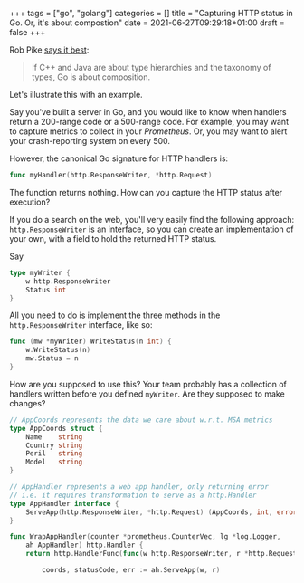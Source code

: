 +++
tags = ["go", "golang"]
categories = []
title = "Capturing HTTP status in Go. Or, it's about compostion"
date = 2021-06-27T09:29:18+01:00
draft = false
+++

Rob Pike [says it best](https://commandcenter.blogspot.com/2012/06/less-is-exponentially-more.html):
> If C++ and Java are about type hierarchies and the taxonomy of types,
> Go is about composition.

Let's illustrate this with an example.

Say you've built a server in Go, and you would like to know when handlers
return a 200-range code or a 500-range code.
For example, you may want to capture metrics to collect in your *Prometheus*. Or,
you may want to alert your crash-reporting system on every 500.

However, the canonical Go signature for HTTP handlers is:

``` go
func myHandler(http.ResponseWriter, *http.Request)
```

The function returns nothing. How can you capture the HTTP status after execution?

If you do a search on the web, you'll very easily find the following approach:
`http.ResponseWriter` is an interface, so you can create an implementation of
your own, with a field to hold the returned HTTP status.

Say

``` go
type myWriter {
    w http.ResponseWriter
    Status int
}
```

All you need to do is implement the three methods in the `http.ResponseWriter`
interface, like so:

``` go
func (mw *myWriter) WriteStatus(n int) {
    w.WriteStatus(n)
    mw.Status = n
}
```

How are you supposed to use this? Your team probably has a collection of handlers
written before you defined `myWriter`. Are they supposed to make changes?



``` go
// AppCoords represents the data we care about w.r.t. MSA metrics
type AppCoords struct {
    Name    string
    Country string
    Peril   string
    Model   string
}

// AppHandler represents a web app handler, only returning error
// i.e. it requires transformation to serve as a http.Handler
type AppHandler interface {
    ServeApp(http.ResponseWriter, *http.Request) (AppCoords, int, error)
}

func WrapAppHandler(counter *prometheus.CounterVec, lg *log.Logger,
    ah AppHandler) http.Handler {
    return http.HandlerFunc(func(w http.ResponseWriter, r *http.Request) {

        coords, statusCode, err := ah.ServeApp(w, r)
```
